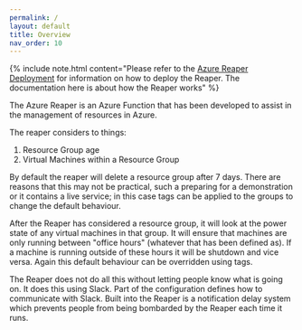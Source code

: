 ```yaml
---
permalink: /
layout: default
title: Overview
nav_order: 10
---
```


{% include note.html content="Please refer to the [Azure Reaper Deployment](https://chef-partners.github.io/azure-reaper-deploy) for information on how to deploy the Reaper. The documentation here is about how the Reaper works" %}

The Azure Reaper is an Azure Function that has been developed to assist in the management of resources in Azure.

The reaper considers to things:

 1. Resource Group age
 2. Virtual Machines within a Resource Group

By default the reaper will delete a resource group after 7 days. There are reasons that this may not be practical, such a preparing for a demonstration or it contains a live service; in this case tags can be applied to the groups to change the default behaviour.

After the Reaper has considered a resource group, it will look at the power state of any virtual machines in that group. It will ensure that machines are only running between "office hours" (whatever that has been defined as). If a machine is running outside of these hours it will be shutdown and vice versa. Again this default behaviour can be overridden using tags.

The Reaper does not do all this without letting people know what is going on. It does this using Slack. Part of the configuration defines how to communicate with Slack. Built into the Reaper is a notification delay system which prevents people from being bombarded by the Reaper each time it runs.

